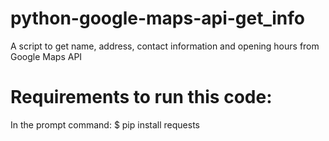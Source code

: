 # python-google-maps-api-get_info
A script to get name, address, contact information and opening hours from Google Maps API

# Requirements to run this code:
In the prompt command:
$ pip install requests
